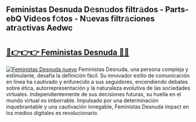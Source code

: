 ## Feministas Desnuda D𝚎sn𝚞dos filtr𝚊dos - Parts-ebQ Vid𝚎os f𝚘tos - N𝚞evas filtr𝚊ciones atr𝚊ctivas Aedwc

# <h2><a href="http://mb1kog.tromn.icu/?c=Feministas+Desnuda">🔗👉👉👉 Feministas Desnuda 🔗🔗</a></h2>

[![Feministas Desnuda nuevo](https://i.imgur.com/pEAQMta.gif)](http://mb1kog.tromn.icu/?c=Feministas+Desnuda)
Feministas Desnuda, una persona compleja y estimulante, desafía la definición fácil. Su innovador estilo de comunicación en línea ha cautivado y enfurecido a sus seguidores, encendiendo debates sobre ética, autorrepresentación y la naturaleza evolutiva de las sociedades virtuales. Independientemente de sus decisiones futuras, su huella en el mundo virtual es imborrable. Impulsado por una determinación inquebrantable y una cautivación innegable, Feministas Desnuda impact en los medios digitales es revolucionario.
